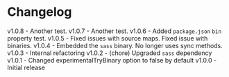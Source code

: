 
# Changelog

v1.0.8 - Another test.
v1.0.7 - Another test.
v1.0.6 - Added `package.json` `bin` property test.
v1.0.5 - Fixed issues with source maps. Fixed issue with binaries.
v1.0.4 - Embedded the `sass` binary. No longer uses sync methods.
v1.0.3 - Internal refactoring
v1.0.2 - (chore) Upgraded `sass` dependency
v1.0.1 - Changed experimentalTryBinary option to false by default
v1.0.0 - Initial release
